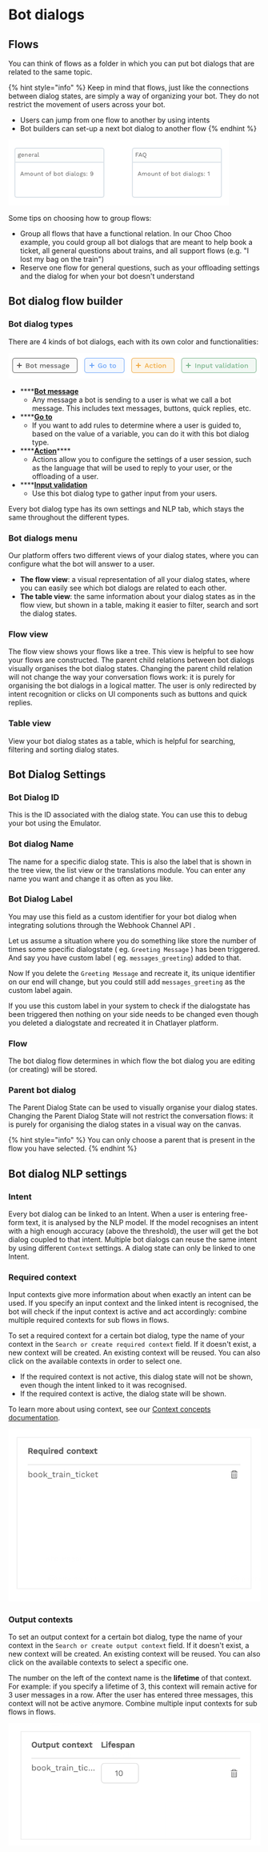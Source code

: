 # Bot dialogs

## Flows

You can think of flows as a folder in which you can put bot dialogs that are related to the same topic.

{% hint style="info" %}
Keep in mind that flows, just like the connections between dialog states, are simply a way of organizing your bot. They do not restrict the movement of users across your bot.

* Users can jump from one flow to another by using intents 
* Bot builders can set-up a next bot dialog to another flow
{% endhint %}

![](../../.gitbook/assets/image%20%286%29.png)

Some tips on choosing how to group flows:

* Group all flows that have a functional relation. In our Choo Choo example, you could group all bot dialogs that are meant to help book a ticket, all general questions about trains, and all support flows \(e.g. "I lost my bag on the train"\)
* Reserve one flow for general questions, such as your offloading settings and the dialog for when your bot doesn't understand

## Bot dialog flow builder

### Bot dialog types

There are 4 kinds of bot dialogs, each with its own color and functionalities:

![](../../.gitbook/assets/image%20%28152%29.png)

* \*\*\*\*[**Bot message**](message-components.md)
  * Any message a bot is sending to a user is what we call a bot message. This includes text messages, buttons, quick replies, etc.
* \*\*\*\*[**Go to**](plugins.md)
  * If you want to add rules to determine where a user is guided to, based on the value of a variable, you can do it with this bot dialog type.
* \*\*\*\*[**Action**](action-bot-dialog.md)\*\*\*\*
  * Actions allow you to configure the settings of a user session, such as the language that will be used to reply to your user, or the offloading of a user.
* \*\*\*\*[**Input validation**](user-input-bot-dialog.md)
  * Use this bot dialog type to gather input from your users.

Every bot dialog type has its own settings and NLP tab, which stays the same throughout the different types.

### Bot dialogs menu

Our platform offers two different views of your dialog states, where you can configure what the bot will answer to a user.

* **The flow view**: a visual representation of all your dialog states, where you can easily see which bot dialogs are related to each other.
* **The table view**: the same information about your dialog states as in the flow view, but shown in a table, making it easier to filter, search and sort the dialog states.

### Flow view

The flow view shows your flows like a tree. This view is helpful to see how your flows are constructed. The parent child relations between bot dialogs visually organises the bot dialog states. Changing the parent child relation will not change the way your conversation flows work: it is purely for organising the bot dialogs in a logical matter. The user is only redirected by intent recognition or clicks on UI components such as buttons and quick replies.

### Table view

View your bot dialog states as a table, which is helpful for searching, filtering and sorting dialog states.

## Bot Dialog Settings

### Bot Dialog ID

This is the ID associated with the dialog state. You can use this to debug your bot using the Emulator.

### Bot dialog Name

The name for a specific dialog state. This is also the label that is shown in the tree view, the list view or the translations module. You can enter any name you want and change it as often as you like.

###  Bot Dialog Label

You may use this field as a custom identifier for your bot dialog when integrating solutions through the Webhook Channel API .

Let us assume a situation where you do something like store the number of times some specific dialogstate \( eg. `Greeting Message` \) has been triggered. And say you have custom label \( eg. `messages_greeting`\) added to that.

Now If you delete the `Greeting Message` and recreate it, its unique identifier on our end will change, but you could still add `messages_greeting` as the custom label again.

If you use this custom label in your system to check if the dialogstate has been triggered then nothing on your side needs to be changed even though you deleted a dialogstate and recreated it in Chatlayer platform.

### Flow

The bot dialog flow determines in which flow the bot dialog you are editing \(or creating\) will be stored.

### Parent bot dialog

The Parent Dialog State can be used to visually organise your dialog states. Changing the Parent Dialog State will not restrict the conversation flows: it is purely for organising the dialog states in a visual way on the canvas.

{% hint style="info" %}
You can only choose a parent that is present in the flow you have selected.
{% endhint %}

## Bot dialog NLP settings

### Intent

Every bot dialog can be linked to an Intent. When a user is entering free-form text, it is analysed by the NLP model. If the model recognises an intent with a high enough accuracy \(above the threshold\), the user will get the bot dialog coupled to that intent. Multiple bot dialogs can reuse the same intent by using different `Context` settings. A dialog state can only be linked to one Intent.

### Required context

Input contexts give more information about when exactly an intent can be used. If you specify an input context and the linked intent is recognised, the bot will check if the input context is active and act accordingly: combine multiple required contexts for sub flows in flows.

To set a required context for a certain bot dialog, type the name of your context in the `Search or create required context` field. If it doesn't exist, a new context will be created. An existing context will be reused. You can also click on the available contexts in order to select one.

* If the required context is not active, this dialog state will not be shown, even though the intent linked to it was recognised.
* If the required context is active, the dialog state will be shown.

To learn more about using context, see our [Context concepts documentation](../../understanding-users/using-context.md).

![](../../.gitbook/assets/image%20%28245%29.png)

### Output contexts

To set an output context for a certain bot dialog, type the name of your context in the `Search or create output context` field. If it doesn't exist, a new context will be created. An existing context will be reused. You can also click on the available contexts to select a specific one.  
  
The number on the left of the context name is the **lifetime** of that context. For example: if you specify a lifetime of 3, this context will remain active for 3 user messages in a row. After the user has entered three messages, this context will not be active anymore. Combine multiple input contexts for sub flows in flows.

![](../../.gitbook/assets/image%20%2829%29.png)

